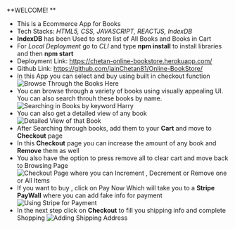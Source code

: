 **WELCOME! **

-   This is a Ecommerce App for Books
-   Tech Stacks: _HTML5, CSS, JAVASCRIPT, REACTJS, IndexDB_
-   **IndexDB** has been Used to store list of All Books and Books in Cart
-   For _Local Deployment_ go to _CLI_ and type **npm install** to install libraries and then **npm start**
-   Deployment Link: https://chetan-online-bookstore.herokuapp.com/
-   Github Link: https://github.com/jainChetan81/Online-BookStore/
-   In this App you can select and buy using built in checkout function
    ![Browse Through the Books Here][1]
-   You can browse through a variety of books using visually appealing UI. You can also search throuh these books by name.
    ![Searching in Books by keyword *Harry*][2]
-   You can also get a detailed view of any book
    ![Detailed View of that Book][3]
-   After Searching through books, add them to your **Cart** and move to **Checkout** page
-   In this **Checkout** page you can increase the amount of any book and **Remove** them as well
-   You also have the option to press remove all to clear cart and move back to Browsing Page
    ![Checkout Page where you can **Increment** , **Decrement** or **Remove** one or All Items][4]
-   If you want to buy , click on Pay Now Which will take you to a **Stripe PayWall** where you can add fake info for payment
    ![Using Stripe for Payment][5]
-   In the next step click on **Checkout** to fill you shipping info and complete Shopping
    ![Adding Shipping Address][6]

[1]: https://he-s3.s3.amazonaws.com/media/uploads/77c7ed1.png
[2]: https://he-s3.s3.amazonaws.com/media/uploads/a4bd315.png
[3]: https://he-s3.s3.amazonaws.com/media/uploads/bbe0e2d.png
[4]: https://he-s3.s3.amazonaws.com/media/uploads/cb24a2c.png
[5]: https://he-s3.s3.amazonaws.com/media/uploads/3f56ea9.png
[6]: https://he-s3.s3.amazonaws.com/media/uploads/4ef7fff.png
